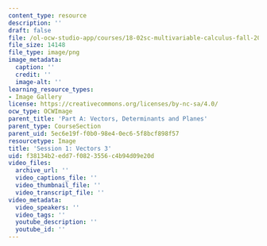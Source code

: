```yaml
---
content_type: resource
description: ''
draft: false
file: /ol-ocw-studio-app/courses/18-02sc-multivariable-calculus-fall-2010/f38134b2edd7f0823556c4b94d09e20d_MIT18_02SC_L1Brds_3.png
file_size: 14148
file_type: image/png
image_metadata:
  caption: ''
  credit: ''
  image-alt: ''
learning_resource_types:
- Image Gallery
license: https://creativecommons.org/licenses/by-nc-sa/4.0/
ocw_type: OCWImage
parent_title: 'Part A: Vectors, Determinants and Planes'
parent_type: CourseSection
parent_uid: 5ec6e19f-f0b0-98e4-0ec6-5f8bcf898f57
resourcetype: Image
title: 'Session 1: Vectors 3'
uid: f38134b2-edd7-f082-3556-c4b94d09e20d
video_files:
  archive_url: ''
  video_captions_file: ''
  video_thumbnail_file: ''
  video_transcript_file: ''
video_metadata:
  video_speakers: ''
  video_tags: ''
  youtube_description: ''
  youtube_id: ''
---
```


